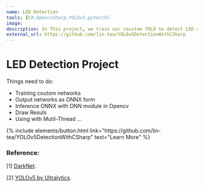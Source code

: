 ```yaml
---
name: LED Detection
tools: [C#,OpencvSharp,YOLOv5,pytorch]
image:
description: In This project, we train our coustom YOLO to detect LED and transfer it to C#. 
external_url: https://github.com/lin-tea/YOLOv5DetectionWithCSharp
---
```


# LED Detection Project
Things need to do:
- Training coutom networks
- Output networks as ONNX form
- Inference ONNX with DNN module in Opencv
- Draw Resuls
- Using with Mutil-Thread
 ...
 
<!-- ![preview](https://www.sketchappsources.com/resources/source-image/we-were-soldiers-landing-page-dbruggisser.jpg) -->

<p class="text-center">
{% include elements/button.html link="https://github.com/lin-tea/YOLOv5DetectionWithCSharp" text="Learn More" %}
</p>

### Reference:
 [1] [DarkNet](https://pjreddie.com/darknet/).

 [2] [YOLOv5 by Ultralytics](https://github.com/ultralytics/yolov5).
